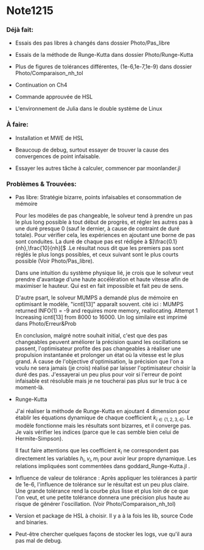 # Note1215

### Déjà fait:

- Essais des pas libres à changés dans dossier Photo/Pas_libre
- Essais de la méthode de Runge-Kutta dans dossier Photo/Runge-Kutta 
- Plus de figures de tolérances différentes, (1e-6,1e-7,1e-9) dans dossier Photo/Comparaison_nh_tol

- Continuation on Ch4
- Commande approuvée de HSL
- L'environnement de Julia dans le double système de Linux 



### À faire:

- Installation et MWE de HSL

- Beaucoup de debug, surtout essayer de trouver la cause des convergences de point infaisable. 

- Essayer les autres tâche à calculer, commencer par moonlander.jl

  

### Problèmes & Trouvées: 

- Pas libre: Stratégie bizarre, points infaisables et consommation de mémoire 

  Pour les modèles de pas changeable, le solveur tend à prendre un pas le plus long possible à tout début de progrès, et régler les autres pas à une duré presque 0 (sauf le dernier, à cause de contraint de duré totale). Pour vérifier cela, les expériences en ajoutant une borne de pas sont conduites. La duré de chaque pas est rédigée à $]\frac{0.1}{nh},\frac{10}{nh}[$ .Le résultat nous dit que les premiers pas sont réglés le plus longs possibles, et ceux suivant sont le plus courts possible (Voir Photo/Pas_libre).

  Dans une intuition du système physique lié, je crois que le solveur veut prendre d'avantage d'une haute accélération et haute vitesse afin de maximiser le hauteur. Qui est en fait impossible et fait peu de sens. 

  D'autre psart, le solveur MUMPS a demandé plus de mémoire en optimisant le modèle, "icntl[13]" apparaît souvent. cité ici : 
  MUMPS returned INFO(1) = -9 and requires more memory, reallocating.  Attempt 1 Increasing icntl[13] from 8000 to 16000. Un log similaire est imprimé dans Photo/Erreur&Prob

  En conclusion, malgré notre souhait initial, c'est que des pas changeables peuvent améliorer la précision quand les oscillations se passent, l'optimisateur profite des pas changeables à réaliser une propulsion instantanée et prolonger un état où la vitesse est le plus grand. À cause de l'objective d'optimisation, la précision que l'on a voulu ne sera jamais (je crois) réalisé par laisser l'optimisateur choisir la duré des pas. J'essayerai un peu plus pour voir si l'erreur de point infaisable est résoluble mais je ne toucherai pas plus sur le truc à ce moment-là.

  

- Runge-Kutta

  J'ai réaliser la méthode de Runge-Kutta en ajoutant 4 dimension pour établir les équations dynamique de chaque coefficient $k_{i\in\{1,2,3,4\}}$. Le modèle fonctionne mais les résultats sont bizarres, et il converge pas. Je vais vérifier les indices (parce que le cas semble bien celui de Hermite-Simpson). 

  Il faut faire attentions que les coefficient $k_i$ ne correspondent pas directement les variables $h_i,v_i,m_i$ pour avoir leur propre dynamique. Les relations impliquées sont commentées dans goddard_Runge-Kutta.jl . 

  

- Influence de valeur de tolérance : Après appliquer les tolérances à partir de 1e-6, l'influence de tolérance sur le résultat est un peu plus claire. Une grande tolérance rend la courbe plus lisse et plus loin de ce que l'on veut, et une petite tolérance donnera une précision plus haute au risque de générer l'oscillation. (Voir Photo/Comparaison_nh_tol)

- Version et package de HSL à choisir. Il y a à la fois les lib, source Code and binaries.

- Peut-être chercher quelques façons de stocker les logs, vue qu'il aura pas mal de debug.
